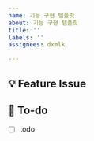 ```yaml
---
name: 기능 구현 템플릿
about: 기능 구현 템플릿
title: ''
labels: ''
assignees: dxmlk

---
```


## 💡 Feature Issue
<!-- 관련 이슈에 대해 설명해주세요. -->

## 🌿  To-do
<!-- 해야 할 일들을 적어주세요. -->
- [ ] todo
